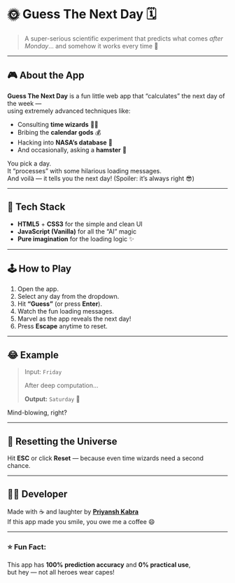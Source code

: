 # 🌞 Guess The Next Day 🗓️

> A super-serious scientific experiment that predicts what comes *after Monday*... and somehow it works every time 🤯  

---

## 🎮 About the App

**Guess The Next Day** is a fun little web app that “calculates” the next day of the week —  
using extremely advanced techniques like:

- Consulting **time wizards** 🧙‍♂️  
- Bribing the **calendar gods** 💰  
- Hacking into **NASA’s database** 🚀  
- And occasionally, asking a **hamster** 🐹  

You pick a day.  
It “processes” with some hilarious loading messages.  
And voilà — it tells you the next day! (Spoiler: it’s always right 😎)

---

## 🧠 Tech Stack

- **HTML5** + **CSS3** for the simple and clean UI  
- **JavaScript (Vanilla)** for all the “AI” magic  
- **Pure imagination** for the loading logic ✨

---

## 🕹️ How to Play

1. Open the app.  
2. Select any day from the dropdown.  
3. Hit **“Guess”** (or press **Enter**).  
4. Watch the fun loading messages.  
5. Marvel as the app reveals the next day!  
6. Press **Escape** anytime to reset.

---

## 😂 Example

> Input: `Friday`  
>  
> After deep computation...  
>  
> **Output:** `Saturday` 🎉  

Mind-blowing, right?

---

## 🧹 Resetting the Universe

Hit **ESC** or click **Reset** — because even time wizards need a second chance.

---

## 🧑‍💻 Developer

Made with ☕ and laughter by **[Priyansh Kabra](https://github.com/priyansh1210)**  
If this app made you smile, you owe me a coffee 😄  

---

### ⭐ Fun Fact:
This app has **100% prediction accuracy** and **0% practical use**,  
but hey — not all heroes wear capes!

